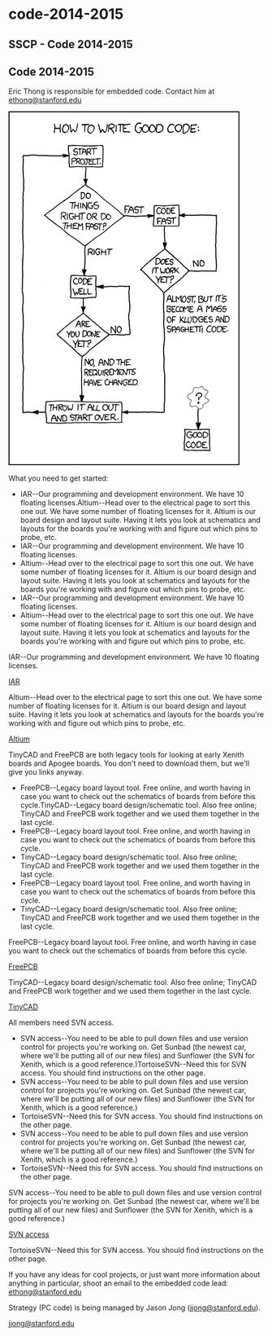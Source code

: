 # code-2014-2015

## SSCP - Code 2014-2015

## Code 2014-2015

Eric Thong is responsible for embedded code. Contact him at ethong@stanford.edu

![](../../../../assets/image_d5fa18669e.png)

What you need to get started:&#x20;

* IAR--Our programming and development environment.  We have 10 floating licenses.Altium--Head over to the electrical page to sort this one out.  We have some number of floating licenses for it.  Altium is our board design and layout suite.  Having it lets you look at schematics and layouts for the boards you're working with and figure out which pins to probe, etc. &#x20;
* IAR--Our programming and development environment.  We have 10 floating licenses.
* Altium--Head over to the electrical page to sort this one out.  We have some number of floating licenses for it.  Altium is our board design and layout suite.  Having it lets you look at schematics and layouts for the boards you're working with and figure out which pins to probe, etc. &#x20;
* IAR--Our programming and development environment.  We have 10 floating licenses.
* Altium--Head over to the electrical page to sort this one out.  We have some number of floating licenses for it.  Altium is our board design and layout suite.  Having it lets you look at schematics and layouts for the boards you're working with and figure out which pins to probe, etc. &#x20;

IAR--Our programming and development environment.  We have 10 floating licenses.

[IAR](../../../../../stanford.edu/testduplicationsscp/home/sscp-2012-2013/programming-2012-2013/installing-iar/)

Altium--Head over to the electrical page to sort this one out.  We have some number of floating licenses for it.  Altium is our board design and layout suite.  Having it lets you look at schematics and layouts for the boards you're working with and figure out which pins to probe, etc. &#x20;

[Altium](../../../../../stanford.edu/testduplicationsscp/home/sscp-2012-2013/electrical-2012-2013/electrical-administation/needed-software/)

TinyCAD and FreePCB are both legacy tools for looking at early Xenith boards and Apogee boards.  You don't need to download them, but we'll give you links anyway.

* FreePCB--Legacy board layout tool.  Free online, and worth having in case you want to check out the schematics of boards from before this cycle.TinyCAD--Legacy board design/schematic tool.  Also free online; TinyCAD and FreePCB work together and we used them together in the last cycle.
* FreePCB--Legacy board layout tool.  Free online, and worth having in case you want to check out the schematics of boards from before this cycle.
* TinyCAD--Legacy board design/schematic tool.  Also free online; TinyCAD and FreePCB work together and we used them together in the last cycle.
* FreePCB--Legacy board layout tool.  Free online, and worth having in case you want to check out the schematics of boards from before this cycle.
* TinyCAD--Legacy board design/schematic tool.  Also free online; TinyCAD and FreePCB work together and we used them together in the last cycle.

FreePCB--Legacy board layout tool.  Free online, and worth having in case you want to check out the schematics of boards from before this cycle.

[FreePCB](http://www.freepcb.com/)

TinyCAD--Legacy board design/schematic tool.  Also free online; TinyCAD and FreePCB work together and we used them together in the last cycle.

[TinyCAD](http://sourceforge.net/projects/tinycad/)

All members need SVN access.

* SVN access--You need to be able to pull down files and use version control for projects you're working on.  Get Sunbad (the newest car, where we'll be putting all of our new files) and Sunflower (the SVN for Xenith, which is a good reference.)TortoiseSVN--Need this for SVN access.  You should find instructions on the other page.
* SVN access--You need to be able to pull down files and use version control for projects you're working on.  Get Sunbad (the newest car, where we'll be putting all of our new files) and Sunflower (the SVN for Xenith, which is a good reference.)
* TortoiseSVN--Need this for SVN access.  You should find instructions on the other page.
* SVN access--You need to be able to pull down files and use version control for projects you're working on.  Get Sunbad (the newest car, where we'll be putting all of our new files) and Sunflower (the SVN for Xenith, which is a good reference.)
* TortoiseSVN--Need this for SVN access.  You should find instructions on the other page.

SVN access--You need to be able to pull down files and use version control for projects you're working on.  Get Sunbad (the newest car, where we'll be putting all of our new files) and Sunflower (the SVN for Xenith, which is a good reference.)

[SVN access](../../../../../stanford.edu/testduplicationsscp/home/sscp-2018-2019/electrical-2018-2019/svn-access/)

TortoiseSVN--Need this for SVN access.  You should find instructions on the other page.

If you have any ideas for cool projects, or just want more information about anything in particular, shoot an email to the embedded code lead: ethong@stanford.edu

Strategy (PC code) is being managed by Jason Jong (jjong@stanford.edu).

[jjong@stanford.edu](mailto:jjong@stanford.edu)
